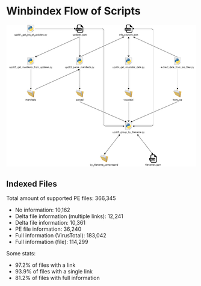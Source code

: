 # Winbindex Flow of Scripts

![winbindex-scripts-flow.png](winbindex-scripts-flow.png)

## Indexed Files

<!--FileStats-->
Total amount of supported PE files: 366,345

* No information: 10,162
* Delta file information (multiple links): 12,241
* Delta file information: 10,361
* PE file information: 36,240
* Full information (VirusTotal): 183,042
* Full information (file): 114,299

Some stats:

* 97.2% of files with a link
* 93.9% of files with a single link
* 81.2% of files with full information
<!--/FileStats-->
